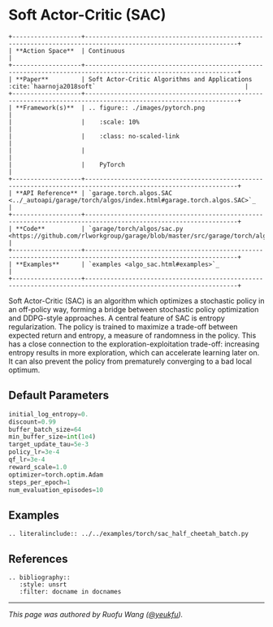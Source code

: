 # Soft Actor-Critic (SAC)

```eval_rst
+-------------------+----------------------------------------------------------------------------------------------------------------+
| **Action Space**  | Continuous                                                                                                     |
+-------------------+----------------------------------------------------------------------------------------------------------------+
| **Paper**         | Soft Actor-Critic Algorithms and Applications :cite:`haarnoja2018soft`                                         |
+-------------------+----------------------------------------------------------------------------------------------------------------+
| **Framework(s)**  | .. figure:: ./images/pytorch.png                                                                               |
|                   |    :scale: 10%                                                                                                 |
|                   |    :class: no-scaled-link                                                                                      |
|                   |                                                                                                                |
|                   |    PyTorch                                                                                                     |
+-------------------+----------------------------------------------------------------------------------------------------------------+
| **API Reference** | `garage.torch.algos.SAC <../_autoapi/garage/torch/algos/index.html#garage.torch.algos.SAC>`_                   |
+-------------------+----------------------------------------------------------------------------------------------------------------+
| **Code**          | `garage/torch/algos/sac.py <https://github.com/rlworkgroup/garage/blob/master/src/garage/torch/algos/sac.py>`_ |
+-------------------+----------------------------------------------------------------------------------------------------------------+
| **Examples**      | `examples <algo_sac.html#examples>`_                                                                           |
+-------------------+----------------------------------------------------------------------------------------------------------------+
```

Soft Actor-Critic (SAC) is an algorithm which optimizes a stochastic policy in
an off-policy way, forming a bridge between stochastic policy optimization and
DDPG-style approaches. A central feature of SAC is entropy regularization. The
policy is trained to maximize a trade-off between expected return and entropy,
a measure of randomness in the policy. This has a close connection to the
exploration-exploitation trade-off: increasing entropy results in more
exploration, which can accelerate learning later on. It can also prevent the
policy from prematurely converging to a bad local optimum.

## Default Parameters

```python
initial_log_entropy=0.
discount=0.99
buffer_batch_size=64
min_buffer_size=int(1e4)
target_update_tau=5e-3
policy_lr=3e-4
qf_lr=3e-4
reward_scale=1.0
optimizer=torch.optim.Adam
steps_per_epoch=1
num_evaluation_episodes=10
```

## Examples

```eval_rst
.. literalinclude:: ../../examples/torch/sac_half_cheetah_batch.py
```

## References

```eval_rst
.. bibliography::
   :style: unsrt
   :filter: docname in docnames
```

----

*This page was authored by Ruofu Wang ([@yeukfu](https://github.com/yeukfu)).*
